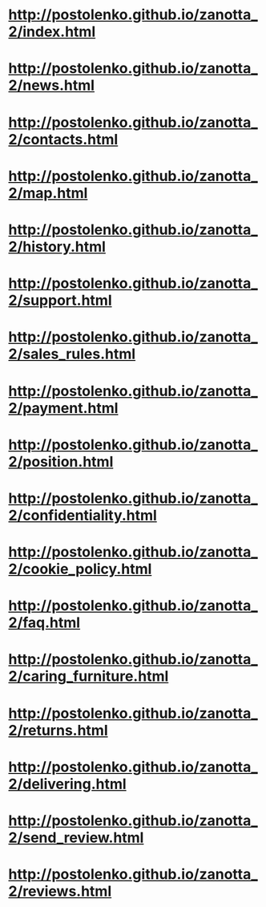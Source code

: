 # http://postolenko.github.io/zanotta_2/index.html
# http://postolenko.github.io/zanotta_2/news.html
# http://postolenko.github.io/zanotta_2/contacts.html
# http://postolenko.github.io/zanotta_2/map.html
# http://postolenko.github.io/zanotta_2/history.html
# http://postolenko.github.io/zanotta_2/support.html
# http://postolenko.github.io/zanotta_2/sales_rules.html
# http://postolenko.github.io/zanotta_2/payment.html
# http://postolenko.github.io/zanotta_2/position.html
# http://postolenko.github.io/zanotta_2/confidentiality.html
# http://postolenko.github.io/zanotta_2/cookie_policy.html
# http://postolenko.github.io/zanotta_2/faq.html
# http://postolenko.github.io/zanotta_2/caring_furniture.html
# http://postolenko.github.io/zanotta_2/returns.html
# http://postolenko.github.io/zanotta_2/delivering.html
# http://postolenko.github.io/zanotta_2/send_review.html
# http://postolenko.github.io/zanotta_2/reviews.html
